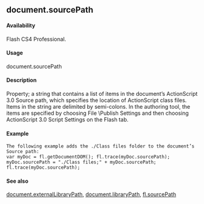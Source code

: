 ## document.sourcePath

#### Availability

Flash CS4 Professional.

#### Usage

document.sourcePath

#### Description

Property; a string that contains a list of items in the document’s ActionScript 3.0 Source path, which specifies the location of ActionScript class files. Items in the string are delimited by semi-colons. In the authoring tool, the items are specified by choosing File \Publish Settings and then choosing ActionScript 3.0 Script Settings on the Flash tab.

#### Example

```
The following example adds the ./Class files folder to the document’s Source path:
var myDoc = fl.getDocumentDOM(); fl.trace(myDoc.sourcePath);
myDoc.sourcePath = "./Class files;" + myDoc.sourcePath; fl.trace(myDoc.sourcePath);

```
#### See also

[document.externalLibraryPath](#_bookmark194), [document.libraryPath](#_bookmark233), [fl.sourcePath](#_bookmark544)
